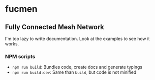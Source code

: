 # fucmen

## Fully Connected Mesh Network

I'm too lazy to write documentation. Look at the examples to see how it works.

### NPM scripts

- `npm run build`: Bundles code, create docs and generate typings
- `npm run build:dev`: Same than `build`, but code is not minified
